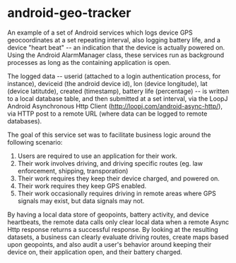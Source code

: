 # android-geo-tracker

An example of a set of Android services which logs device GPS geocoordinates at a set repeating interval, also logging battery life, and a device "heart beat" -- an indication that the device is actually powered on. Using the Android AlarmManager class, these services run as background processes as long as the containing application is open. 

The logged data -- userid (attached to a login authentication process, for instance), deviceid (the android device id), lon (device longitude), lat (device latitutde), created (timestamp), battery life (percentage) -- is written to a local database table, and then submitted at a set interval, via the LoopJ Android Asynchronous Http Client (http://loopj.com/android-async-http/), via HTTP post to a remote URL (where data can be logged to remote databases). 

The goal of this service set was to facilitate business logic around the following scenario:

1. Users are required to use an application for their work.
2. Their work involves driving, and driving specific routes (eg. law enforcement, shipping, transporation)
3. Their work requires they keep their device charged, and powered on.  
4. Their work requires they keep GPS enabled.
5. Their work occasionally requires driving in remote areas where GPS signals may exist, but data signals may not. 

By having a local data store of geopoints, battery activity, and device heartbeats, the remote data calls only clear local data when a remote Async Http response returns a successful response. By looking at the resulting datasets, a business can clearly evaluate driving routes, create maps based upon geopoints, and also audit a user's behavior around keeping their device on, their application open, and their battery charged. 

